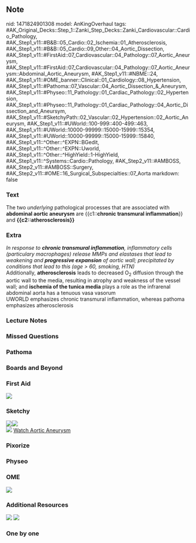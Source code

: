 ## Note
nid: 1471824901308
model: AnKingOverhaul
tags: #AK_Original_Decks::Step_1::Zanki_Step_Decks::Zanki_Cardiovascular::Cardio_Pathology, #AK_Step1_v11::#B&B::05_Cardio::02_Ischemia::01_Atherosclerosis, #AK_Step1_v11::#B&B::05_Cardio::09_Other::04_Aortic_Dissection, #AK_Step1_v11::#FirstAid::07_Cardiovascular::04_Pathology::07_Aortic_Aneurysm, #AK_Step1_v11::#FirstAid::07_Cardiovascular::04_Pathology::07_Aortic_Aneurysm::Abdominal_Aortic_Aneurysm, #AK_Step1_v11::#NBME::24, #AK_Step1_v11::#OME_banner::Clinical::01_Cardiology::08_Hypertension, #AK_Step1_v11::#Pathoma::07_Vascular::04_Aortic_Dissection_&_Aneurysm, #AK_Step1_v11::#Physeo::11_Pathology::01_Cardiac_Pathology::02_Hypertension, #AK_Step1_v11::#Physeo::11_Pathology::01_Cardiac_Pathology::04_Aortic_Dissection_and_Aneursym, #AK_Step1_v11::#SketchyPath::02_Vascular::02_Hypertension::02_Aortic_Aneurysm, #AK_Step1_v11::#UWorld::100-999::400-499::463, #AK_Step1_v11::#UWorld::10000-99999::15000-15999::15354, #AK_Step1_v11::#UWorld::10000-99999::15000-15999::15840, #AK_Step1_v11::^Other::^EXPN::BGedit, #AK_Step1_v11::^Other::^EXPN::Uworld, #AK_Step1_v11::^Other::^HighYield::1-HighYield, #AK_Step1_v11::^Systems::Cardio::Pathology, #AK_Step2_v11::#AMBOSS, #AK_Step2_v11::#AMBOSS::Surgery, #AK_Step2_v11::#OME::16_Surgical_Subspecialties::07_Aorta
markdown: false

### Text
<div>
  The two <i>underlying</i> pathological processes that are
  associated with <b>abdominal aortic aneurysm</b> are
  {{c1::<b>chronic transmural inflammation</b>}} and
  <b>{{c2::atherosclerosis}}</b>
</div>

### Extra
<div>
  <i>In response to <b>chronic transmural inflammation</b>,
  inflammatory cells (particulary macrophages) release MMPs and
  elastases that lead to weakening and <b>progressive expansion</b>
  of aortic wall; precipitated by conditions that lead to this (age
  > 60, smoking, HTN)</i>
</div>Additionally, <b>atherosclerosis</b> leads to decreased
O<sub>2</sub> diffusion through the aortic wall to the media,
resulting in atrophy and weakness of the vessel wall; and
<b>ischemia of the tunica media</b> plays a role as the infrarenal
abdominal aorta has a tenuous vasa vasorum
<div>
  UWORLD emphasizes chronic transmural inflammation, whereas
  pathoma emphasizes atherosclerosis
</div>

### Lecture Notes


### Missed Questions


### Pathoma


### Boards and Beyond


### First Aid
<img src="tmpAVvgkf.png">

### Sketchy
<div><img src=
"Screen%20Shot%202019-12-23%20at%201.23.13%20PM.JPG"><img src=
"Screen%20Shot%202019-12-23%20at%201.23.22%20PM.JPG"></div><img src="Zoverall%20picture%20(9)_1566160514431.jpg">
<a href=
"https://dashboard.sketchy.com/study/medical/courses/medical-pathophysiology/units/medical-pathophysiology-vascular/videos/medical-pathophysiology-vascular-hypertension-aortic-aneurysm?utm_source=anki&utm_medium=partnership&utm_campaign=february_update&utm_content=medical">
Watch Aortic Aneurysm</a>

### Pixorize


### Physeo


### OME
<div class="ome-widget">
  <a href=
  "https://onlinemeded.org/spa/cardiology/hypertension/acquire?ref=anki">
  <img src="_OME_AnkiFlashcards_Lesson_1.png"></a>
</div>

### Additional Resources
<img src="tmpeZHYBq.png"> <img src=
"paste-9e3c2aedb6620fdce104b3b8325ae3a521eba54b.png">

### One by one

